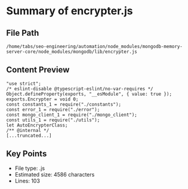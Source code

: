 # Summary of encrypter.js
  
## File Path
`/home/tabs/seo-engineering/automation/node_modules/mongodb-memory-server-core/node_modules/mongodb/lib/encrypter.js`

## Content Preview
```
"use strict";
/* eslint-disable @typescript-eslint/no-var-requires */
Object.defineProperty(exports, "__esModule", { value: true });
exports.Encrypter = void 0;
const constants_1 = require("./constants");
const error_1 = require("./error");
const mongo_client_1 = require("./mongo_client");
const utils_1 = require("./utils");
let AutoEncrypterClass;
/** @internal */
[...truncated...]
```

## Key Points
- File type: .js
- Estimated size: 4586 characters
- Lines: 103
